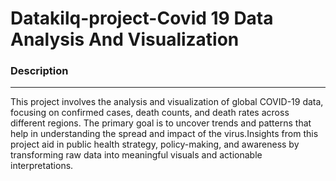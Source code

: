 # Datakilq-project-Covid 19 Data Analysis And Visualization 

### Description
---
This project involves the analysis and visualization of global COVID-19 data, focusing on confirmed cases, death counts, and death rates across different regions. The primary goal is to uncover trends and patterns that help in understanding the spread and impact of the virus.Insights from this project aid in public health strategy, policy-making, and awareness by transforming raw data into meaningful visuals and actionable interpretations.
